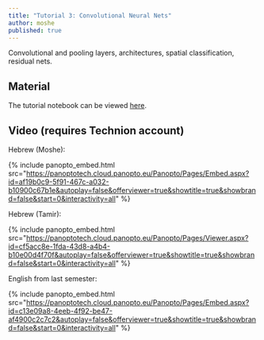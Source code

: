```yaml
---
title: "Tutorial 3: Convolutional Neural Nets"
author: moshe
published: true
---
```


Convolutional and pooling layers, architectures, spatial classification,
residual nets.

## Material

The tutorial notebook can be viewed [here](https://nbviewer.org/github/vistalab-technion/cs236781-tutorials/blob/master/t03%20-%20CNN/tutorial3-CNNs.ipynb?flush_cache=true).

## Video (requires Technion account)

Hebrew (Moshe):

{% include panopto_embed.html src="https://panoptotech.cloud.panopto.eu/Panopto/Pages/Embed.aspx?id=af19b0c9-5f91-467c-a032-b10900c67b1e&autoplay=false&offerviewer=true&showtitle=true&showbrand=false&start=0&interactivity=all" %}

Hebrew (Tamir):

{% include panopto_embed.html src="https://panoptotech.cloud.panopto.eu/Panopto/Pages/Viewer.aspx?id=cf5acc8e-1fda-43d8-a4b4-b10e00d4f70f&autoplay=false&offerviewer=true&showtitle=true&showbrand=false&start=0&interactivity=all" %}

English from last semester:

{% include panopto_embed.html src="https://panoptotech.cloud.panopto.eu/Panopto/Pages/Embed.aspx?id=c13e09a8-4eeb-4f92-be47-af4900c2c7c2&autoplay=false&offerviewer=true&showtitle=true&showbrand=false&start=0&interactivity=all" %}
